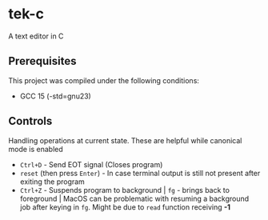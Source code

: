 # tek-c
A text editor in C

## Prerequisites
This project was compiled under the following conditions:
- GCC 15 (-std=gnu23)

## Controls
Handling operations at current state.
These are helpful while canonical mode is enabled
- `Ctrl+D` - Send EOT signal (Closes program)
- `reset` (then press `Enter`) - In case terminal output is still not present after exiting the program
- `Ctrl+Z` - Suspends program to background | `fg` - brings back to foreground
|   MacOS can be problematic with resuming a background job after keying in `fg`. Might be due to `read` function receiving **-1** 